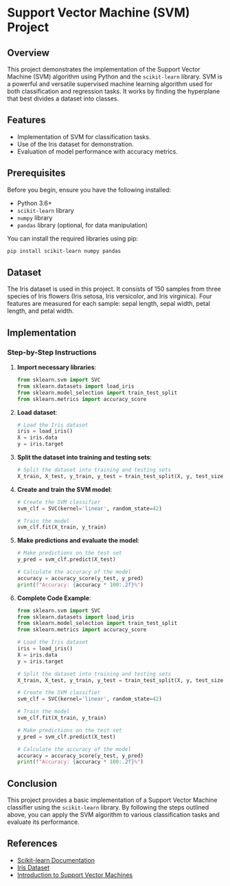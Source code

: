 
# Support Vector Machine (SVM) Project

## Overview

This project demonstrates the implementation of the Support Vector Machine (SVM) algorithm using Python and the `scikit-learn` library. SVM is a powerful and versatile supervised machine learning algorithm used for both classification and regression tasks. It works by finding the hyperplane that best divides a dataset into classes.

## Features

- Implementation of SVM for classification tasks.
- Use of the Iris dataset for demonstration.
- Evaluation of model performance with accuracy metrics.

## Prerequisites

Before you begin, ensure you have the following installed:

- Python 3.6+
- `scikit-learn` library
- `numpy` library
- `pandas` library (optional, for data manipulation)

You can install the required libraries using pip:

```sh
pip install scikit-learn numpy pandas
```

## Dataset

The Iris dataset is used in this project. It consists of 150 samples from three species of Iris flowers (Iris setosa, Iris versicolor, and Iris virginica). Four features are measured for each sample: sepal length, sepal width, petal length, and petal width.

## Implementation

### Step-by-Step Instructions

1. **Import necessary libraries**:

   ```python
   from sklearn.svm import SVC
   from sklearn.datasets import load_iris
   from sklearn.model_selection import train_test_split
   from sklearn.metrics import accuracy_score
   ```
2. **Load dataset**:

   ```python
   # Load the Iris dataset
   iris = load_iris()
   X = iris.data
   y = iris.target
   ```
3. **Split the dataset into training and testing sets**:

   ```python
   # Split the dataset into training and testing sets
   X_train, X_test, y_train, y_test = train_test_split(X, y, test_size=0.2, random_state=42)
   ```
4. **Create and train the SVM model**:

   ```python
   # Create the SVM classifier
   svm_clf = SVC(kernel='linear', random_state=42)

   # Train the model
   svm_clf.fit(X_train, y_train)
   ```
5. **Make predictions and evaluate the model**:

   ```python
   # Make predictions on the test set
   y_pred = svm_clf.predict(X_test)

   # Calculate the accuracy of the model
   accuracy = accuracy_score(y_test, y_pred)
   print(f"Accuracy: {accuracy * 100:.2f}%")
   ```
6. **Complete Code Example**:

   ```python
   from sklearn.svm import SVC
   from sklearn.datasets import load_iris
   from sklearn.model_selection import train_test_split
   from sklearn.metrics import accuracy_score

   # Load the Iris dataset
   iris = load_iris()
   X = iris.data
   y = iris.target

   # Split the dataset into training and testing sets
   X_train, X_test, y_train, y_test = train_test_split(X, y, test_size=0.2, random_state=42)

   # Create the SVM classifier
   svm_clf = SVC(kernel='linear', random_state=42)

   # Train the model
   svm_clf.fit(X_train, y_train)

   # Make predictions on the test set
   y_pred = svm_clf.predict(X_test)

   # Calculate the accuracy of the model
   accuracy = accuracy_score(y_test, y_pred)
   print(f"Accuracy: {accuracy * 100:.2f}%")
   ```

## Conclusion

This project provides a basic implementation of a Support Vector Machine classifier using the `scikit-learn` library. By following the steps outlined above, you can apply the SVM algorithm to various classification tasks and evaluate its performance.

## References

- [Scikit-learn Documentation](https://scikit-learn.org/stable/)
- [Iris Dataset](https://archive.ics.uci.edu/ml/datasets/iris)
- [Introduction to Support Vector Machines](https://en.wikipedia.org/wiki/Support_vector_machine)
